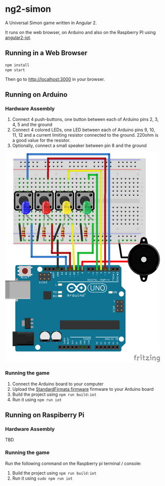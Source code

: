 # ng2-simon

A Universal Simon game written in Angular 2.

It runs on the web browser, on Arduino and also on the Raspberry PI using [angular2-iot](https://github.com/urish/angular2-iot).


## Running in a Web Browser

    npm install
    npm start

Then go to [http://localhost:3000](http://localhost:3000) in your browser.

## Running on Arduino

### Hardware Assembly

1. Connect 4 push-buttons, one button between each of Arduino pins 2, 3, 4, 5 and the ground
2. Connect 4 colored LEDs, one LED between each of Arduino pins 9, 10, 11, 12 and a current limiting resistor connected to the ground. 220ohm is a good value for the resistor.
3. Optionally, connect a small speaker between pin 8 and the ground

![Simon on Arduino Hardware Diagram](diagrams/arduino.png)

### Running the game

1. Connect the Arduino board to your computer
2. Upload the [StandardFirmata firmware](https://github.com/firmata/arduino) firmware to your Arduino board
3. Build the project using `npm run build:iot`
4. Run it using `npm run iot`

## Running on Raspiberry Pi

### Hardware Assembly

TBD

### Running the game

Run the following command on the Raspberry pi terminal / console:

1. Build the project using `npm run build:iot`
2. Run it using `sudo npm run iot`

